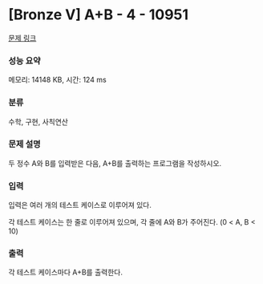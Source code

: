 # [Bronze V] A+B - 4 - 10951 

[문제 링크](https://www.acmicpc.net/problem/10951) 

### 성능 요약

메모리: 14148 KB, 시간: 124 ms

### 분류

수학, 구현, 사칙연산

### 문제 설명

<p>두 정수 A와 B를 입력받은 다음, A+B를 출력하는 프로그램을 작성하시오.</p>

### 입력 

 <p>입력은 여러 개의 테스트 케이스로 이루어져 있다.</p>

<p>각 테스트 케이스는 한 줄로 이루어져 있으며, 각 줄에 A와 B가 주어진다. (0 < A, B < 10)</p>

### 출력 

 <p>각 테스트 케이스마다 A+B를 출력한다.</p>

